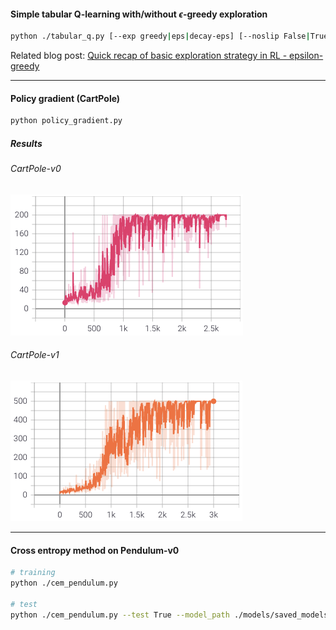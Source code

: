 #### Simple tabular Q-learning with/without $\epsilon$-greedy exploration

```bash
python ./tabular_q.py [--exp greedy|eps|decay-eps] [--noslip False|True]
```

Related blog post: [Quick recap of basic exploration strategy in RL - epsilon-greedy](http://takashinagata.com/2020/04/09/Quick_Recap_of_eps_reedy.html)

---

#### Policy gradient (CartPole)

```bash
python policy_gradient.py
```
##### Results
###### CartPole-v0
![results](../../img/policy_gradient_cartpole-v0.png)
###### CartPole-v1
![results](../../img/policy_gradient_cartpole-v1.png)

---

#### Cross entropy method on Pendulum-v0

```bash
# training
python ./cem_pendulum.py

# test
python ./cem_pendulum.py --test True --model_path ./models/saved_models/CEM-Pendulum-v0.pt --epochs 10
```

